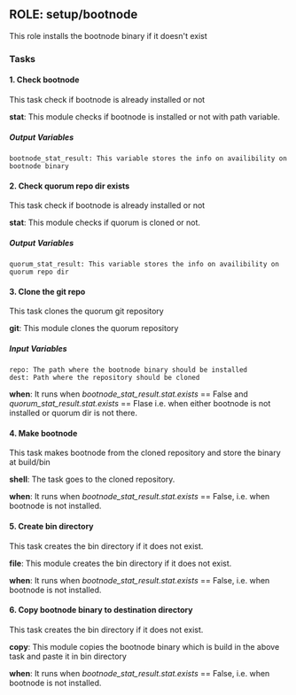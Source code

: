 ## ROLE: setup/bootnode
This role installs the bootnode binary if it doesn't exist

### Tasks

#### 1. Check bootnode
This task check if bootnode is already installed or not

**stat**: This module checks if bootnode is installed or not with path variable.

##### Output Variables
    bootnode_stat_result: This variable stores the info on availibility on bootnode binary

#### 2. Check quorum repo dir exists
This task check if bootnode is already installed or not

**stat**: This module checks if quorum is cloned or not.

##### Output Variables
    quorum_stat_result: This variable stores the info on availibility on quorum repo dir

#### 3. Clone the git repo
This task clones the quorum git repository

**git**: This module clones the quorum repository

##### Input Variables
    repo: The path where the bootnode binary should be installed
    dest: Path where the repository should be cloned

**when**: It runs when *bootnode_stat_result.stat.exists* == False and *quorum_stat_result.stat.exists* == Flase i.e. when either bootnode is not installed or quorum dir is not there.

#### 4. Make bootnode
This task makes bootnode from the cloned repository and store the binary at build/bin

**shell**: The task goes to the cloned repository.

**when**: It runs when *bootnode_stat_result.stat.exists* == False, i.e. when bootnode is not installed.

#### 5. Create bin directory
This task creates the bin directory if it does not exist.

**file**: This module creates the bin directory if it does not exist.

**when**: It runs when *bootnode_stat_result.stat.exists* == False, i.e. when bootnode is not installed.

#### 6. Copy bootnode binary to destination directory
This task creates the bin directory if it does not exist.

**copy**: This module copies the bootnode binary which is build in the above task and paste it in bin directory

**when**: It runs when *bootnode_stat_result.stat.exists* == False, i.e. when bootnode is not installed.

